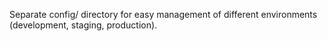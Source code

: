 Separate config/ directory for easy management of different environments
(development, staging, production).
